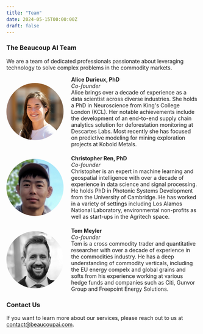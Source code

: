 ```yaml
---
title: "Team"
date: 2024-05-15T00:00:00Z
draft: false
---
```

<style>
  .team-member {
    display: flex;
    align-items: center;
    margin-bottom: 20px;
  }
  .profile-pic {
    width: 150px;
    height: 150px;
    border-radius: 50%;
    margin-right: 20px;
  }
  .bio-content {
    flex: 1;
  }
</style>

### The Beaucoup AI Team
We are a team of dedicated professionals passionate about leveraging technology to solve complex problems in the commodity markets.

<div class="team-member">
  <img src="../images/alice_photo.jpg" alt="Alice Durieux, PhD" class="profile-pic">
  <div class="bio-content">
    <strong>Alice Durieux, PhD</strong><br>
    <em>Co-founder</em><br>
    Alice brings over a decade of experience as a data scientist across diverse industries. She holds a PhD in Neuroscience from King's College London (KCL). Her notable achievements include the development of an end-to-end supply chain analytics solution for deforestation monitoring at Descartes Labs. Most recently she has focused on predictive modeling for mining exploration projects at Kobold Metals.
  </div>
</div>

<div class="team-member">
  <img src="../images/chris_photo_4.png" alt="Christopher Ren, PhD" class="profile-pic">
  <div class="bio-content">
    <strong>Christopher Ren, PhD</strong><br>
    <em>Co-founder</em><br>
    Christopher is an expert in machine learning and geospatial intelligence with over a decade of experience in data science and signal processing. He holds PhD in Photonic Systems Development from the University of Cambridge. He has worked in a variety of settings including Los Alamos National Laboratory, environmental non-profits as well as start-ups in the Agritech space. 
  </div>
</div>

<div class="team-member">
  <img src="../images/tom_photo.jpeg" alt="Tom Meyler" class="profile-pic">
  <div class="bio-content">
    <strong>Tom Meyler</strong><br>
    <em>Co-founder</em><br>
    Tom is a cross commodity trader and quantitative researcher with over a decade of experience in the commodities industry. He has a deep understanding of commodity verticals, including the EU energy compelx and global grains and softs from his experience working at various hedge funds and companies such as Citi, Gunvor Group and Freepoint Energy Solutions.
  </div>
</div>




### Contact Us

If you want to learn more about our services, please reach out to us at [contact@beaucoupai.com](mailto:contact@beaucoupai.com).
